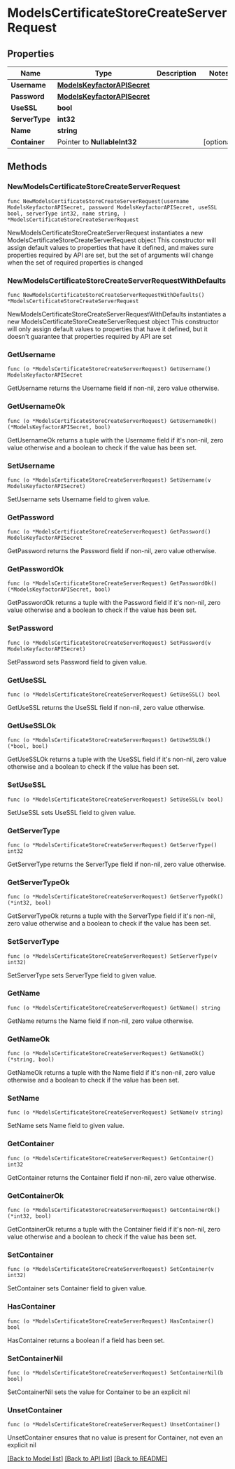 # ModelsCertificateStoreCreateServerRequest

## Properties

Name | Type | Description | Notes
------------ | ------------- | ------------- | -------------
**Username** | [**ModelsKeyfactorAPISecret**](ModelsKeyfactorAPISecret.md) |  | 
**Password** | [**ModelsKeyfactorAPISecret**](ModelsKeyfactorAPISecret.md) |  | 
**UseSSL** | **bool** |  | 
**ServerType** | **int32** |  | 
**Name** | **string** |  | 
**Container** | Pointer to **NullableInt32** |  | [optional] 

## Methods

### NewModelsCertificateStoreCreateServerRequest

`func NewModelsCertificateStoreCreateServerRequest(username ModelsKeyfactorAPISecret, password ModelsKeyfactorAPISecret, useSSL bool, serverType int32, name string, ) *ModelsCertificateStoreCreateServerRequest`

NewModelsCertificateStoreCreateServerRequest instantiates a new ModelsCertificateStoreCreateServerRequest object
This constructor will assign default values to properties that have it defined,
and makes sure properties required by API are set, but the set of arguments
will change when the set of required properties is changed

### NewModelsCertificateStoreCreateServerRequestWithDefaults

`func NewModelsCertificateStoreCreateServerRequestWithDefaults() *ModelsCertificateStoreCreateServerRequest`

NewModelsCertificateStoreCreateServerRequestWithDefaults instantiates a new ModelsCertificateStoreCreateServerRequest object
This constructor will only assign default values to properties that have it defined,
but it doesn't guarantee that properties required by API are set

### GetUsername

`func (o *ModelsCertificateStoreCreateServerRequest) GetUsername() ModelsKeyfactorAPISecret`

GetUsername returns the Username field if non-nil, zero value otherwise.

### GetUsernameOk

`func (o *ModelsCertificateStoreCreateServerRequest) GetUsernameOk() (*ModelsKeyfactorAPISecret, bool)`

GetUsernameOk returns a tuple with the Username field if it's non-nil, zero value otherwise
and a boolean to check if the value has been set.

### SetUsername

`func (o *ModelsCertificateStoreCreateServerRequest) SetUsername(v ModelsKeyfactorAPISecret)`

SetUsername sets Username field to given value.


### GetPassword

`func (o *ModelsCertificateStoreCreateServerRequest) GetPassword() ModelsKeyfactorAPISecret`

GetPassword returns the Password field if non-nil, zero value otherwise.

### GetPasswordOk

`func (o *ModelsCertificateStoreCreateServerRequest) GetPasswordOk() (*ModelsKeyfactorAPISecret, bool)`

GetPasswordOk returns a tuple with the Password field if it's non-nil, zero value otherwise
and a boolean to check if the value has been set.

### SetPassword

`func (o *ModelsCertificateStoreCreateServerRequest) SetPassword(v ModelsKeyfactorAPISecret)`

SetPassword sets Password field to given value.


### GetUseSSL

`func (o *ModelsCertificateStoreCreateServerRequest) GetUseSSL() bool`

GetUseSSL returns the UseSSL field if non-nil, zero value otherwise.

### GetUseSSLOk

`func (o *ModelsCertificateStoreCreateServerRequest) GetUseSSLOk() (*bool, bool)`

GetUseSSLOk returns a tuple with the UseSSL field if it's non-nil, zero value otherwise
and a boolean to check if the value has been set.

### SetUseSSL

`func (o *ModelsCertificateStoreCreateServerRequest) SetUseSSL(v bool)`

SetUseSSL sets UseSSL field to given value.


### GetServerType

`func (o *ModelsCertificateStoreCreateServerRequest) GetServerType() int32`

GetServerType returns the ServerType field if non-nil, zero value otherwise.

### GetServerTypeOk

`func (o *ModelsCertificateStoreCreateServerRequest) GetServerTypeOk() (*int32, bool)`

GetServerTypeOk returns a tuple with the ServerType field if it's non-nil, zero value otherwise
and a boolean to check if the value has been set.

### SetServerType

`func (o *ModelsCertificateStoreCreateServerRequest) SetServerType(v int32)`

SetServerType sets ServerType field to given value.


### GetName

`func (o *ModelsCertificateStoreCreateServerRequest) GetName() string`

GetName returns the Name field if non-nil, zero value otherwise.

### GetNameOk

`func (o *ModelsCertificateStoreCreateServerRequest) GetNameOk() (*string, bool)`

GetNameOk returns a tuple with the Name field if it's non-nil, zero value otherwise
and a boolean to check if the value has been set.

### SetName

`func (o *ModelsCertificateStoreCreateServerRequest) SetName(v string)`

SetName sets Name field to given value.


### GetContainer

`func (o *ModelsCertificateStoreCreateServerRequest) GetContainer() int32`

GetContainer returns the Container field if non-nil, zero value otherwise.

### GetContainerOk

`func (o *ModelsCertificateStoreCreateServerRequest) GetContainerOk() (*int32, bool)`

GetContainerOk returns a tuple with the Container field if it's non-nil, zero value otherwise
and a boolean to check if the value has been set.

### SetContainer

`func (o *ModelsCertificateStoreCreateServerRequest) SetContainer(v int32)`

SetContainer sets Container field to given value.

### HasContainer

`func (o *ModelsCertificateStoreCreateServerRequest) HasContainer() bool`

HasContainer returns a boolean if a field has been set.

### SetContainerNil

`func (o *ModelsCertificateStoreCreateServerRequest) SetContainerNil(b bool)`

 SetContainerNil sets the value for Container to be an explicit nil

### UnsetContainer
`func (o *ModelsCertificateStoreCreateServerRequest) UnsetContainer()`

UnsetContainer ensures that no value is present for Container, not even an explicit nil

[[Back to Model list]](../README.md#documentation-for-models) [[Back to API list]](../README.md#documentation-for-api-endpoints) [[Back to README]](../README.md)


